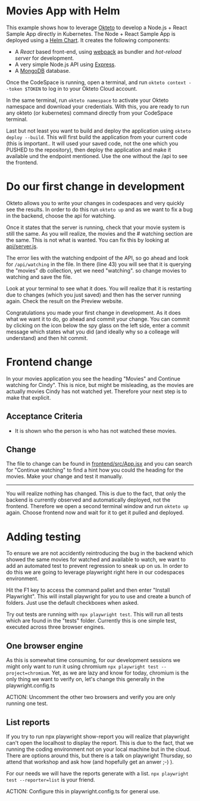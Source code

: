 # Movies App with Helm

This example shows how to leverage [Okteto](https://github.com/okteto/okteto) to develop a Node.js + React Sample App directly in Kubernetes. The Node + React Sample App is deployed using a [Helm Chart](https://github.com/okteto/movies/tree/main/chart). It creates the following components:

- A *React* based front-end, using [webpack](https://webpack.js.org) as bundler and *hot-reload server* for development.
- A very simple Node.js API using [Express](https://expressjs.com).
- A [MongoDB](https://www.mongodb.com) database.

Once the CodeSpace is running, open a terminal, and run `okteto context --token $TOKEN` to log in to your Okteto Cloud account.

In the same terminal, run `okteto namespace` to activate your Okteto namespace and download your credentials. With this, you are ready to run any okteto (or kubernetes) command directly from your CodeSpace terminal. 

Last but not least you want to build and deploy the application using `okteto deploy --build`. This will first build the application from your current code (this is important.. It will used your saved code, not the one which you PUSHED to the repository), then deploy the application and make it available und the endpoint mentioned. Use the one without the /api to see the frontend.


# Do our first change in development
Okteto allows you to write your changes in codespaces and very quickly see the results. In order to do this run `okteto up` and as we want to fix a bug in the backend, choose the api for watching.

Once it states that the server is running, check that your movie system is still the same. As you will realize, the movies and the # watching section are the same. This is not what is wanted. You can fix this by looking at [api/server.js](api/server.js).

The error lies with the watching endpoint of the API, so go ahead and look for `/api/watching` in the file. In there (line 43) you will see that it is querying the "movies" db collection, yet we need "watching". so change movies to watching and save the file. 

Look at your terminal to see what it does. You will realize that it is restarting due to changes (which you just saved) and then has the server running again. Check the result on the Preview website.

Congratulations you made your first change in development. As it does what we want it to do, go ahead and commit your change. You can commit by clicking on the icon below the spy glass on the left side, enter a commit message which states what you did (and ideally why so a colleage will understand) and then hit commit.

# Frontend change
In your movies application you see the heading "Movies" and Continue watching for Cindy". This is nice, but might be misleading, as the movies are actually movies Cindy has not watched yet. Therefore your next step is to make that explicit.

## Acceptance Criteria
* It is shown who the person is who has not watched these movies.

## Change 
The file to change can be found in [frontend/src/App.jsx](frontend/src/App.jsx) and you can search for "Continue watching" to find a hint how you could the heading for the movies. Make your change and test it manually.

--------

You will realize nothing has changed. This is due to the fact, that only the backend is currently observed and automatically deployed, not the frontend.
Therefore we open a second terminal window and run `okteto up` again. Choose frontend now and wait for it to get it pulled and deployed.

# Adding testing
To ensure we are not accidently reintroducing the bug in the backend which showed the same movies for watched and available to watch, we want to add an automated test to prevent regression to sneak up on us.
In order to do this we are going to leverage playwright right here in our codespaces environment.

Hit the F1 key to access the command pallet and then enter "Install Playwright". This will install playwright for you to use and create a bunch of folders. Just use the default checkboxes when asked.

Try out tests are running with `npx playwright test`. This will run all tests which are found in the "tests" folder. Currently this is one simple test, executed across three browser engines. 

## One browser engine 
As this is somewhat time consuming, for our development sessions we might only want to run it using chromium `npx playwright test --project=chromium`. Yet, as we are lazy and know for today, chromium is the only thing we want to verify on, let's change this generally in the playwright.config.ts

ACTION: Uncomment the other two browsers and verify you are only running one test.

## List reports
If you try to run npx playwright show-report you will realize that playwright can't open the localhost to display the report. This is due to the fact, that we running the coding environment not on your local machine but in the cloud. There are options around this, but there is a talk on playwright Thursday, so attend that workshop and ask how (and hopefully get an anwer ;-) ).

For our needs we will have the reports generate with a list. `npx playwright test --reporter=list` is your friend.

ACTION: Configure this in playwright.config.ts for general use. 






